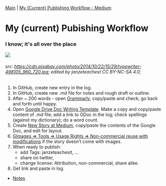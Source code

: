 [Main](../) | [My (Current) Publishing Workflow - Medium](https://medium.com/@janzeteachesit/my-current-publishing-workflow-a043e9cd3272)

# My (current) Pubishing Workflow
### I know; it's all over the place

![](https://cdn-images-1.medium.com/max/1000/1*DGvQFZ2AFECtGzuV6QUsYg.jpeg)
###### src: https://cdn.pixabay.com/photo/2014/10/22/15/29/typewriter-498105_960_720.jpg; edited by janzeteachest CC BY-NC-SA 4.0;

1. In GitHub, create new entry in the log.
2. In GitHub, create new .md file for notes and rough draft or outline.
3. After ~ 200 words - open [Grammarly](https://app.grammarly.com), copy/paste and check; go back and forth until happy.
4. Open [Google Drive Doc Writing Template](https://drive.google.com/open?id=12HMHbp8NEsiuH6AIHkAd4ZdGApVBny8XSR5UNnhTOGE). Make a copy and copy/paste content of .md file; add a link to GDoc in the log; check spellings (against my dictionary); do a word count. 
5. Create [New Story at Medium](https://medium.com/new-story), copy/paste the contents of the Google Doc, and edit for layout.
6. [GImages => Tools => Usage Rights => Non-commercial reuse with modifications](https://www.google.ca/search?site=&tbm=isch&source=hp&biw=1050&bih=1535&q=writing&oq=writing&gs_l=img.3..35i39k1j0l9.3740.4602.0.5147.8.8.0.0.0.0.51.309.7.7.0....0...1.1.64.img..1.7.305.0.uKI6HM6QkmA#q=writing&tbs=sur:fm&tbm=isch) if the story doesn’t come with images.
7. When ready to publish: 
    - add Tags: janzeteachesit, …
    - share on twitter,
    - change license: Attribution, non-commercial, share alike.
8. Get link and paste in log.

- [Notes](004-notes.md)

